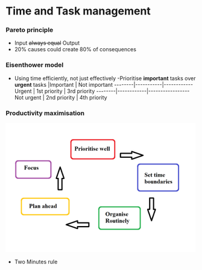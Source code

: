 # Time and Task management

### Pareto principle
- Input ~~always equal~~ Output
- 20% causes could create 80% of consequences

### Eisenthower model
- Using time efficiently, not just effectively
-Prioritise **important** tasks over **urgent** tasks 
	|Important | Not important
--------|-----------|------------
Urgent | 1st priority | 3rd priority
--------|------------|-----------------
Not urgent | 2nd priority | 4th priority

### Productivity maximisation
![](./Best_practices.png)

- Two Minutes rule
